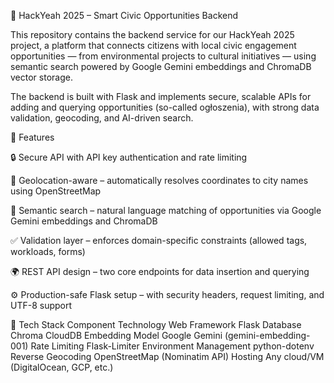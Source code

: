 🧠 HackYeah 2025 – Smart Civic Opportunities Backend

This repository contains the backend service for our HackYeah 2025 project, a platform that connects citizens with local civic engagement opportunities — from environmental projects to cultural initiatives — using semantic search powered by Google Gemini embeddings and ChromaDB vector storage.

The backend is built with Flask and implements secure, scalable APIs for adding and querying opportunities (so-called ogłoszenia), with strong data validation, geocoding, and AI-driven search.

🚀 Features

🔒 Secure API with API key authentication and rate limiting

🧭 Geolocation-aware – automatically resolves coordinates to city names using OpenStreetMap

🧠 Semantic search – natural language matching of opportunities via Google Gemini embeddings and ChromaDB

✅ Validation layer – enforces domain-specific constraints (allowed tags, workloads, forms)

🌍 REST API design – two core endpoints for data insertion and querying

⚙️ Production-safe Flask setup – with security headers, request limiting, and UTF-8 support

🧩 Tech Stack
Component	Technology
Web Framework	Flask
Database	Chroma CloudDB
Embedding Model	Google Gemini (gemini-embedding-001)
Rate Limiting	Flask-Limiter
Environment Management	python-dotenv
Reverse Geocoding	OpenStreetMap (Nominatim API)
Hosting	Any cloud/VM (DigitalOcean, GCP, etc.)
